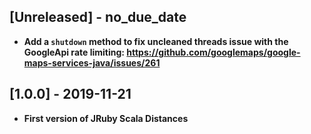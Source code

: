 ## [Unreleased] - no_due_date

- **Add a `shutdown` method to fix uncleaned threads issue with the GoogleApi rate limiting: 
https://github.com/googlemaps/google-maps-services-java/issues/261**

## [1.0.0] - 2019-11-21

- **First version of JRuby Scala Distances**
